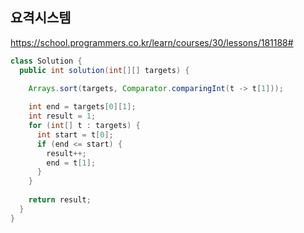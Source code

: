 ## 요격시스템
https://school.programmers.co.kr/learn/courses/30/lessons/181188#

```java
class Solution {
  public int solution(int[][] targets) {
      
    Arrays.sort(targets, Comparator.comparingInt(t -> t[1]));

    int end = targets[0][1];
    int result = 1;
    for (int[] t : targets) {
      int start = t[0];
      if (end <= start) {
        result++;
        end = t[1];
      }
    }
      
    return result;
  }
}
```